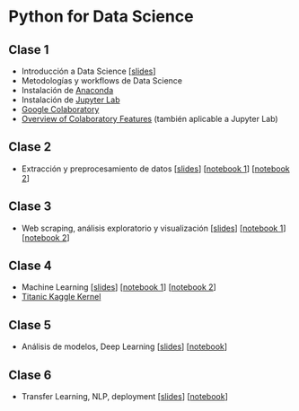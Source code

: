 # Python for Data Science

## Clase 1
- Introducción a Data Science [[slides](https://docs.google.com/presentation/d/1wrwjn2pkqSVgwV4OekrE955ey9spDm4xhmoqNMMZWGk/edit?usp=sharing)]
- Metodologías y workflows de Data Science
- Instalación de [Anaconda](https://www.anaconda.com/download/) 
- Instalación de [Jupyter Lab](https://jupyterlab.readthedocs.io/en/stable/getting_started/installation.html)
- [Google Colaboratory](https://colab.research.google.com/)
- [Overview of Colaboratory Features](https://colab.research.google.com/notebooks/basic_features_overview.ipynb) (también aplicable a Jupyter Lab)

## Clase 2
- Extracción y preprocesamiento de datos [[slides](https://docs.google.com/presentation/d/1Qhd2D4HCcudEQ658IRvldEs_EgDT3XPUe6GK4rBDTNU/edit?usp=sharing)] [[notebook 1](http://nbviewer.ipython.org/urls/raw.github.com/iapucp/summer-school-2019/master/notebooks/Clase%2002%20-%20Intro%20a%20Python%2C%20Numpy%20y%20Pandas.ipynb)] [[notebook 2](http://nbviewer.ipython.org/urls/raw.github.com/iapucp/summer-school-2019/master/notebooks/Clase%2002%20-%20Data%20Extraction.ipynb)] 

## Clase 3
- Web scraping, análisis exploratorio y visualización [[slides](https://docs.google.com/presentation/d/1ykhwrVO4ZaynsUXtuZNmDoQkbS2IYj_KPSaK1Jh96qk/edit?usp=sharing)] [[notebook 1](https://nbviewer.jupyter.org/github/iapucp/summer-school-2019/blob/master/notebooks/Clase%2003%20-%20Web%20Scraping.ipynb)] [[notebook 2](http://nbviewer.ipython.org/urls/raw.github.com/iapucp/summer-school-2019/master/notebooks/Clase%2003%20-%20Visualizacion%20y%20Preprocesamiento.ipynb)] 

## Clase 4
- Machine Learning [[slides](https://docs.google.com/presentation/d/1knNbzGTAe0rYUF1ZcxJChCzWZQ9q71z6a6GNnnOqTDI/edit?usp=sharing)] [[notebook 1](https://nbviewer.jupyter.org/github/iapucp/summer-school-2019/blob/master/notebooks/Clase%2004%20-%20Machine%20Learning.ipynb)] [[notebook 2](http://nbviewer.ipython.org/urls/raw.github.com/iapucp/summer-school-2019/master/notebooks/Clase%2004%20-%20Validacion.ipynb)]
- [Titanic Kaggle Kernel](https://www.kaggle.com/robertalonso29/titanic-simple-example?scriptVersionId=19593986)

## Clase 5
- Análisis de modelos, Deep Learning [[slides](https://docs.google.com/presentation/d/1EBPNOf2yFAuMMa67Jr883paU8S3nvGaYZiWDOXcn0AM/edit?usp=sharing)] [[notebook](http://nbviewer.ipython.org/urls/raw.github.com/iapucp/summer-school-2019/master/notebooks/Clase%2005%20-%20Neural%20Networks.ipynb)]

## Clase 6
- Transfer Learning, NLP, deployment [[slides](https://docs.google.com/presentation/d/170pzA1gqY5tLyMqg2-umrvPWZmyZKkk-23-0hLIm-r4/edit?usp=sharing)] [[notebook](http://nbviewer.ipython.org/urls/raw.github.com/iapucp/summer-school-2019/master/notebooks/Clase%2006%20-%20Clasificacion%20de%20Texto.ipynb)]
